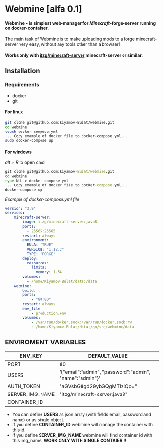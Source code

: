 # Webmine [alfa 0.1]
#### Webmine - is simplest web-manager for _Minecraft_-forge-server running on docker-container.
The main task of Webmine is to make uploading mods to a forge minecraft-server very easy, without any tools other than a browser!

#### Works only with [itzg/minecraft-server](https://hub.docker.com/r/itzg/minecraft-server) minecraft-server or similar.

## Installation
### Requirements
- docker
- git
#### For linux
```bash
git clone git@github.com:Kiyamov-Bulat/webmine.git
cd webmine
touch docker-compose.yml
... Copy example of docker file to docker-compose.yml...
sudo docker-compose up
```

#### For windows
_alt + R_ to open cmd
```cmd
git clone git@github.com:Kiyamov-Bulat/webmine.git
cd webmine
type NUL > docker-compose.yml
... Copy example of docker file to docker-compose.yml...
docker-compose up
```
_Example of docker-compose.yml file_
```yaml
version: "3.9"
services:
    minecraft-server:
        image: itzg/minecraft-server:java8
        ports:
          - 25565:25565
        restart: always
        environment:
          EULA: "TRUE"
          VERSION: "1.12.2"
          TYPE: "FORGE"
        deploy:
          resources:
            limits:
              memory: 1.5G
        volumes:
          - /home/Kiyamov-Bulat/data:/data
    webmine:
        build: .
        ports: 
            - "80:80"
        restart: always
        env_file:
            - production.env
        volumes:
            - /var/run/docker.sock:/var/run/docker.sock:rw
            - /home/Kiyamov-Bulat/data:/go/src/webmine/data
```

## ENVIROMENT VARIABLES
ENV_KEY | DEFAULT_VALUE
--------|--------------
PORT | 80
USERS | '{"email":"admin", "password":"admin", "name":"admin"}'
AUTH_TOKEN | "aGVsbG8gd29ybGQgMTIzIQo="
SERVER_IMG_NAME | "itzg/minecraft-server:java8"
CONTAINER_ID |

* You can define **USERS** as json array (with fields email, password and name) or as single object.
* If you define **CONTAINER_ID** webmine will manage the container with this id.
* If you define **SERVER_IMG_NAME** webmine will find container id with this img_name. **WORK ONLY WITH SINGLE CONTAIER!!!**
